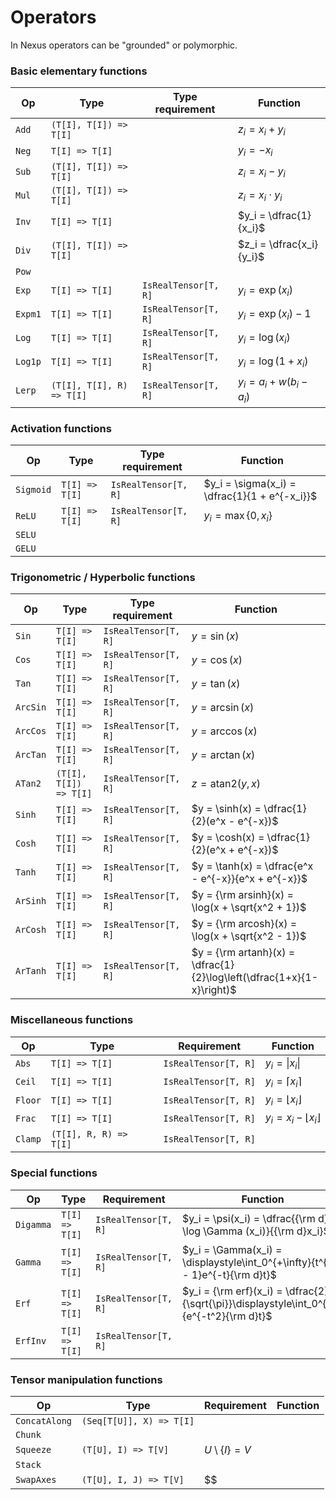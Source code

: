 # Operators

In Nexus operators can be "grounded" or polymorphic.

### Basic elementary functions
| Op      | Type                    | Type requirement     | Function              |
|--------|--------------------------|----------------------|------------------|
|`Add`   |`(T[I], T[I]) => T[I]`    |                      |$z_i = x_i + y_i$ |
|`Neg`   |`T[I] => T[I]`            |                      |$y_i = -x_i$      |
|`Sub`   |`(T[I], T[I]) => T[I]`    |                      |$z_i = x_i - y_i$ |
|`Mul`   |`(T[I], T[I]) => T[I]`    |                      |$z_i = x_i \cdot y_i$ |
|`Inv`   |`T[I] => T[I]`            |                      |$y_i = \dfrac{1}{x_i}$      |
|`Div`   |`(T[I], T[I]) => T[I]`    |                      |$z_i = \dfrac{x_i}{y_i}$ |
|`Pow`   |                          |                      |                         |
|`Exp`    |`T[I] => T[I]`           | `IsRealTensor[T, R]` |$y_i = \exp(x_i)$      |
|`Expm1`  |`T[I] => T[I]`           | `IsRealTensor[T, R]` |$y_i = \exp(x_i) - 1$  |
|`Log`    |`T[I] => T[I]`           | `IsRealTensor[T, R]` |$y_i = \log(x_i)$      |
|`Log1p`  |`T[I] => T[I]`           | `IsRealTensor[T, R]` |$y_i = \log(1 + x_i)$  |
|`Lerp`   |`(T[I], T[I], R) => T[I]`| `IsRealTensor[T, R]` |$y_i = a_i + w(b_i - a_i)$ |

### Activation functions

| Op      | Type                    | Type requirement     | Function              |
|--------|--------------------------|----------------------|------------------|
|`Sigmoid`|`T[I] => T[I]`           | `IsRealTensor[T, R]` |$y_i = \sigma(x_i) = \dfrac{1}{1 + e^{-x_i}}$ |
|`ReLU`   |`T[I] => T[I]`           | `IsRealTensor[T, R]` |$y_i = \max\{0, x_i\}$    |
|`SELU`   |                         |                      |    |
|`GELU`   |                         |                      |    |



### Trigonometric / Hyperbolic functions
| Op      | Type                    | Type requirement     | Function              |
|---------|-------------------------|----------------------|-----------------------|
|`Sin`    |`T[I] => T[I]`           | `IsRealTensor[T, R]` |$y = \sin(x)$      |
|`Cos`    |`T[I] => T[I]`           | `IsRealTensor[T, R]` |$y = \cos(x)$      |
|`Tan`    |`T[I] => T[I]`           | `IsRealTensor[T, R]` |$y = \tan(x)$      |
|`ArcSin` |`T[I] => T[I]`           | `IsRealTensor[T, R]` |$y = \arcsin(x)$   |
|`ArcCos` |`T[I] => T[I]`           | `IsRealTensor[T, R]` |$y = \arccos(x)$   |
|`ArcTan` |`T[I] => T[I]`           | `IsRealTensor[T, R]` |$y = \arctan(x)$   |
|`ATan2`  |`(T[I], T[I]) => T[I]`   | `IsRealTensor[T, R]` |$z = \mathrm{atan2}(y, x)$   |
|`Sinh`   |`T[I] => T[I]`           | `IsRealTensor[T, R]` |$y = \sinh(x) = \dfrac{1}{2}(e^x - e^{-x})$     |
|`Cosh`   |`T[I] => T[I]`           | `IsRealTensor[T, R]` |$y = \cosh(x) = \dfrac{1}{2}(e^x + e^{-x})$      |
|`Tanh`   |`T[I] => T[I]`           | `IsRealTensor[T, R]` |$y = \tanh(x) = \dfrac{e^x - e^{-x}}{e^x + e^{-x}}$      |
|`ArSinh` |`T[I] => T[I]`           | `IsRealTensor[T, R]` |$y = {\rm arsinh}(x) = \log(x + \sqrt{x^2 + 1})$   |
|`ArCosh` |`T[I] => T[I]`           | `IsRealTensor[T, R]` |$y = {\rm arcosh}(x) = \log(x + \sqrt{x^2 - 1})$   |
|`ArTanh` |`T[I] => T[I]`           | `IsRealTensor[T, R]` |$y = {\rm artanh}(x) = \dfrac{1}{2}\log\left(\dfrac{1+x}{1-x}\right)$   |
   

### Miscellaneous functions
| Op      | Type                    | Requirement          | Function              |
|---------|-------------------------|----------------------|-----------------------|
|`Abs`    |`T[I] => T[I]`           | `IsRealTensor[T, R]` |$y_i = \|x_i\|$|
|`Ceil`   |`T[I] => T[I]`           | `IsRealTensor[T, R]` |$y_i = \lceil x_i \rceil$      |
|`Floor`  |`T[I] => T[I]`           | `IsRealTensor[T, R]` |$y_i = \lfloor x_i \rfloor$      |
|`Frac`   |`T[I] => T[I]`           | `IsRealTensor[T, R]` |$y_i = x_i - \lfloor x_i \rfloor$|
|`Clamp`  |`(T[I], R, R) => T[I]`   | `IsRealTensor[T, R]` |   |

### Special functions
| Op      | Type                    | Requirement          | Function              |
|---------|-------------------------|----------------------|-----------------------|
|`Digamma`|`T[I] => T[I]`           | `IsRealTensor[T, R]` |$y_i = \psi(x_i) = \dfrac{{\rm d} \log \Gamma (x_i)}{{\rm d}x_i}$ |
|`Gamma`  |`T[I] => T[I]`           | `IsRealTensor[T, R]` |$y_i = \Gamma(x_i) = \displaystyle\int_0^{+\infty}{t^{x_i - 1}e^{-t}{\rm d}t}$      |
|`Erf`    |`T[I] => T[I]`           | `IsRealTensor[T, R]` |$y_i = {\rm erf}(x_i) = \dfrac{2}{\sqrt{\pi}}\displaystyle\int_0^{x_i}{e^{-t^2}{\rm d}t}$  |
|`ErfInv` |`T[I] => T[I]`           | `IsRealTensor[T, R]` |   |


### Tensor manipulation functions
| Op           | Type                    | Requirement             | Function              |
|--------------|-------------------------|-------------------------|-----------------------|
|`ConcatAlong` |`(Seq[T[U]], X) => T[I]` |                         |                       |
|`Chunk`       |                         |                         |                       |
|`Squeeze`     |`(T[U], I) => T[V]`      | $U \setminus \{I\} = V$ |                       |
|`Stack`       |                         |                         |                       |
|`SwapAxes`    |`(T[U], I, J) => T[V]`   | $$

